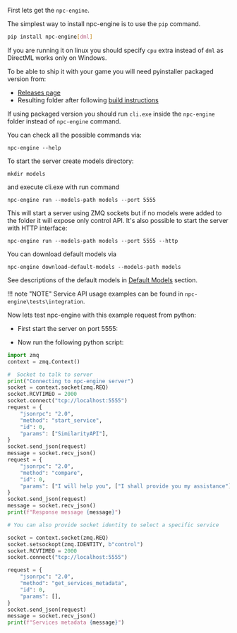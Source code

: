 
First lets get the `npc-engine`.

The simplest way to install npc-engine is to use the `pip` command.

```bash
pip install npc-engine[dml]
```

If you are running it on linux you should specify `cpu` extra instead of `dml` as DirectML works only on Windows.

To be able to ship it with your game you will need pyinstaller packaged version from:

* [Releases page](https://github.com/npc-engine/npc-engine/releases)  
* Resulting folder after following [build instructions](../building/)

If using packaged version you should run `cli.exe` inside the `npc-engine` folder instead of `npc-engine` command. 

You can check all the possible commands via:
```
npc-engine --help
```

To start the server create models directory:
```
mkdir models
```
and execute cli.exe with run command
```
npc-engine run --models-path models --port 5555
```
This will start a server using ZMQ sockets but if no models were added to the folder it will expose only control API.
It's also possible to start the server with HTTP interface:
```
npc-engine run --models-path models --port 5555 --http
```

You can download default models via
```
npc-engine download-default-models --models-path models
```

See descriptions of the default models in [Default Models](../models/#default-models) section.

!!! note "NOTE"
    Service API usage examples can be found in `npc-engine\tests\integration`.   

Now lets test npc-engine with this example request from python:

- First start the server on port 5555:

- Now run the following python script:


```python
import zmq
context = zmq.Context()

#  Socket to talk to server
print("Connecting to npc-engine server")
socket = context.socket(zmq.REQ)
socket.RCVTIMEO = 2000
socket.connect("tcp://localhost:5555")
request = {
    "jsonrpc": "2.0",
    "method": "start_service",
    "id": 0,
    "params": ["SimilarityAPI"],
}
socket.send_json(request)
message = socket.recv_json()
request = {
    "jsonrpc": "2.0",
    "method": "compare",
    "id": 0,
    "params": ["I will help you", ["I shall provide you my assistance"]],
}
socket.send_json(request)
message = socket.recv_json()
print(f"Response message {message}")

# You can also provide socket identity to select a specific service

socket = context.socket(zmq.REQ)
socket.setsockopt(zmq.IDENTITY, b"control")
socket.RCVTIMEO = 2000
socket.connect("tcp://localhost:5555")

request = {
    "jsonrpc": "2.0",
    "method": "get_services_metadata",
    "id": 0,
    "params": [],
}
socket.send_json(request)
message = socket.recv_json()
print(f"Services metadata {message}")
```
